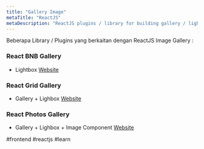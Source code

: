 ```yaml
---
title: "Gallery Image"
metaTitle: "ReactJS"
metaDescription: "ReactJS plugins / library for building gallery / lightbox"
---
```


Beberapa Library / Plugins yang berkaitan dengan ReactJS Image Gallery :

### React BNB Gallery 
- Lightbox [Website](https://peterpalau.github.io/react-bnb-gallery/#/)

### React Grid Gallery
- Gallery + Lighbox [Website](https://benhowell.github.io/react-grid-gallery/) 

### React Photos Gallery
- Gallery + Lighbox + Image Component [Website](https://neptunian.github.io/react-photo-gallery)

#frontend #reactjs #learn
